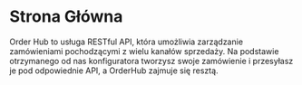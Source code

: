 # Strona Główna

Order Hub to usługa RESTful API, która umożliwia zarządzanie zamówieniami pochodzącymi z wielu kanałów sprzedaży. Na podstawie otrzymanego od nas konfiguratora tworzysz swoje zamówienie i przesyłasz je pod odpowiednie API, a OrderHub zajmuje się resztą.
